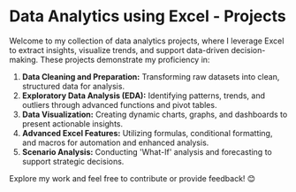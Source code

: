 # Data Analytics using Excel - Projects
Welcome to my collection of data analytics projects, where I leverage Excel to extract insights, visualize trends, and support data-driven decision-making. These projects demonstrate my proficiency in:

1. **Data Cleaning and Preparation:** Transforming raw datasets into clean, structured data for analysis. 
2. **Exploratory Data Analysis (EDA):** Identifying patterns, trends, and outliers through advanced functions and pivot tables.
3. **Data Visualization:** Creating dynamic charts, graphs, and dashboards to present actionable insights.
4. **Advanced Excel Features:** Utilizing formulas, conditional formatting, and macros for automation and enhanced analysis.
5. **Scenario Analysis:** Conducting 'What-If' analysis and forecasting to support strategic decisions.


Explore my work and feel free to contribute or provide feedback! 😊
